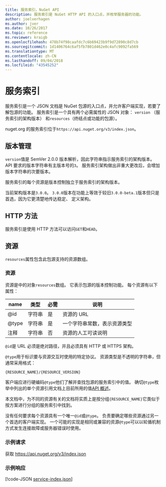 ```yaml
---
title: 服务索引，NuGet API
description: 服务索引是 NuGet HTTP API 的入口点，并枚举服务器的功能。
author: joelverhagen
ms.author: jver
ms.date: 10/26/2017
ms.topic: reference
ms.reviewer: kraigb
ms.openlocfilehash: 478b74f98caafdc7c6b69423b9f9d72890c8d7cb
ms.sourcegitcommit: 1d1406764c6af5fb7801d462e0c4afc9092fa569
ms.translationtype: MT
ms.contentlocale: zh-CN
ms.lasthandoff: 09/04/2018
ms.locfileid: "43545252"
---
```

# <a name="service-index"></a>服务索引

服务索引是一个 JSON 文档是 NuGet 包源的入口点，并允许客户端实现，若要了解包源的功能。 服务索引是一个具有两个必需属性的 JSON 对象： `version` （服务索引的架构版本） 和`resources`（终结点或功能的包源）。

nuget.org 的服务索引位于`https://api.nuget.org/v3/index.json`。

## <a name="versioning"></a>版本管理

`version`值是 SemVer 2.0.0 版本解析，因此字符串指示服务索引的架构版本。 API 要求的版本字符串有主版本号的`3`。 服务索引架构做出非重大更改后，会增加版本字符串的次要版本。

服务索引的每个资源是版本控制独立于服务索引的架构版本。

当前架构版本是`3.0.0`。 `3.0.0`版本在功能上等效于较旧`3.0.0-beta.1`版本但只是首选，因为它更清楚地传达稳定、 定义架构。

## <a name="http-methods"></a>HTTP 方法

服务索引是使用 HTTP 方法可以访问`GET`和`HEAD`。

## <a name="resources"></a>资源

`resources`属性包含此包源支持的资源数组。

### <a name="resource"></a>资源

资源是中的对象`resources`数组。 它表示包源的版本控制功能。 每个资源有以下属性：

name          | 类型   | 必需 | 说明
------------- | ------ | -------- | -----
@id           | 字符串 | 是      | 资源的 URL
@type         | 字符串 | 是      | 一个字符串常数，表示资源类型
注释       | 字符串 | 否       | 资源的人工可读说明

`@id`是 URL 必须是绝对路径，并且必须具有 HTTP 或 HTTPS 架构。

`@type`用于标识要与资源交互时使用的特定协议。 资源类型是不透明的字符串，但通常采用格式：

    {RESOURCE_NAME}/{RESOURCE_VERSION}

客户端应进行硬编码`@type`他们了解并查找包源的服务索引中的值。 确切`@type`枚举中列出的单个资源引用文档上目前所用的值[API 概述](overview.md#resources-and-schema)。

本文档中，为不同的资源有关的文档将实质上是按分组`{RESOURCE_NAME}`它类似于按方案进行分组的服务索引中找到。 

没有任何要求每个资源具有一个唯一`@id`或`@type`。 负责要确定哪些资源通过另一个首选的客户端实现。 一个可能的实现是相同或兼容的资源`@type`可以以轮循机制方式发生连接故障或服务器错误时使用。

### <a name="sample-request"></a>示例请求

获取 https://api.nuget.org/v3/index.json

### <a name="sample-response"></a>示例响应

[!code-JSON [service-index.json](./_data/service-index.json)]
